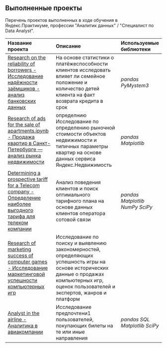 
## Выполненные проекты

Перечень проектов выполненных в ходе обучения в Яндекс.Практикуме, профессии "Аналитик данных" / "Специалист по Data Analyst".

| Название проекта | Описание | Используемые библиотеки | 
| :---------------------- | :---------------------- | :---------------------- |
| [Research on the reliability of borrowers - Исследование надёжности заёмщиков - анализ банковских данных](Data-pre-processing) | На основе статистики о платёжеспособности клиентов исследовать влияет ли семейное положение и количество детей клиента на факт возврата кредита в срок| *pandas*  *PyMystem3*|
| [Research of ads for the sale of apartments.ipynb - Продажа квартир в Санкт- Петербурге — анализ рынка недвижимости](Research-data-analysis) | определнию Исследование по определению рыночной стоимости объектов недвижимости и типичных параметры квартир на основе данных сервиса Яндекс.Недвижимость| *pandas*  *Matplotlib*|
| [Determining a prospective tariff for a Telecom company - Определение наиболее выгодного тарифа для телеком компании](Statistical-data-analysis ) | Анализ поведения клиентов и поиск оптимального тарифного плана на основе данных клиентов оператора сотовой связи| *pandas*  *Matplotlib*  *NumPy* *SciPy*|
| [Research of marketing success of computer games - Исследование маркетинговой успешности компьютерных игр](Game-store-analysis) | Исследование по поиску и выявлению закономерностей, определяющих успешность игры на основе исторических данные о продажах компьютерных игр, оценок пользователей и экспертов, жанров и платформ|| *pandas*  *Matplotlib*  *NumPy*|
| [Analyst in the airline - Аналитика в авиакомпании](Data-collection-and-storage) | Исследование предпочтени1 пользователей, покупающих билеты на те или иные направления| *pandas*  *SQL* *Matplotlib*  *SciPy*|
